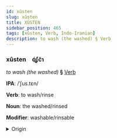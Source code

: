 ```yaml
---
id: xûsten
slug: xûsten
title: XÛSTEN
sidebar_position: 465
tags: [xûsten, Verb, Indo-Iranian]
description: to wash (the washed) § Verb
---
```


### xûsten&emsp;<span kind="abugida">ɋ́ʄc̃ɿ</span>

*to wash (the washed)* **§** [Verb](../../tags/Verb)

**IPA**: /ˈʃus.tɛn/

**Verb**: to wash/rinse

**Noun**: the washed/rinsed

**Modifier**: washable/rinsable

<details>
    <summary>Origin</summary>
    Persian ⁧شُستَن⁩ šostan [ʃʊs.t̪ʰǽn]<br/>
    <em>Indo-Iranian Language Family</em>
</details>